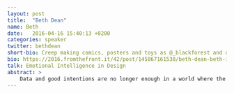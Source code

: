 ```yaml
---
layout: post
title:  "Beth Dean"
name: Beth
date:   2016-04-16 15:40:13 +0200
categories: speaker
twitter: bethdean
short-bio: Creep making comics, posters and toys as @_blackforest and designing @ Facebook. Liking all your dog pics. Prolific hiker.
bio: https://2016.fromthefront.it/42/post/145867161538/beth-dean-beth-is-an-illustrator-and-designer-in
talk: Emotional Intelligence in Design
abstract: >
    Data and good intentions are no longer enough in a world where the lines are increasingly blurred between online and offline experiences. People need products that support the broad spectrum of human experience. By practicing awareness we can create designs that help people do what they need to do, even when life is hard.
---
```

